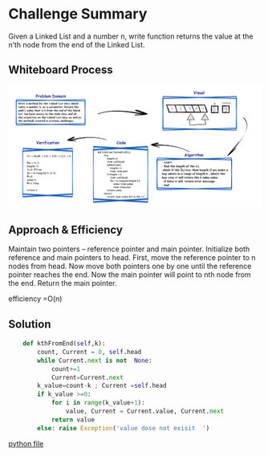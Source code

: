 # Challenge Summary
<!-- Description of the challenge -->
Given a Linked List and a number n, write function returns the value at the n’th node from the end of the Linked List.

## Whiteboard Process
<!-- Embedded whiteboard image -->
![ch07](./codeCha07.jpg)

## Approach & Efficiency
<!-- What approach did you take? Why? What is the Big O space/time for this approach? -->
Maintain two pointers – reference pointer and main pointer. Initialize both reference and main pointers to head. First, move the reference pointer to n nodes from head. Now move both pointers one by one until the reference pointer reaches the end. Now the main pointer will point to nth node from the end. Return the main pointer.

efficiency =O(n)

## Solution
<!-- Show how to run your code, and examples of it in action -->

```py
    def kthFromEnd(self,k):
        count, Current = 0, self.head
        while Current.next is not  None:
            count+=1
            Current=Current.next
        k_value=count-k ; Current =self.head
        if k_value >=0:
            for i in range(k_value+1):
                value, Current = Current.value, Current.next
            return value
        else: raise Exception('value dose not exisit  ')   
```

[python file](./linked_list_insertions/linked_list.py)
